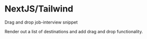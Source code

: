 # NextJS/Tailwind

Drag and drop job-interview snippet

Render out a list of destinations and add
drag and drop functionality.
